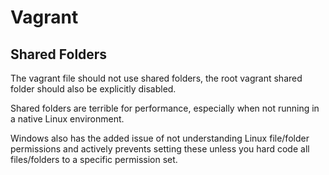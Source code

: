 # Vagrant

## Shared Folders

The vagrant file should not use shared folders, the root vagrant shared folder should also be explicitly disabled. 

Shared folders are terrible for performance, especially when not running in a native Linux environment. 

Windows also has the added issue of not understanding Linux file/folder permissions and actively prevents setting these unless you hard code all files/folders to a specific permission set.

